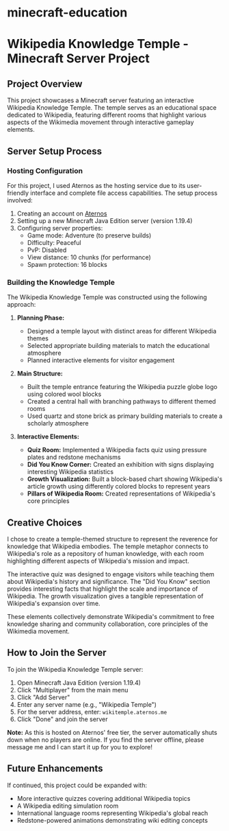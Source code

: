 # minecraft-education
# Wikipedia Knowledge Temple - Minecraft Server Project

## Project Overview
This project showcases a Minecraft server featuring an interactive Wikipedia Knowledge Temple. The temple serves as an educational space dedicated to Wikipedia, featuring different rooms that highlight various aspects of the Wikimedia movement through interactive gameplay elements.

## Server Setup Process

### Hosting Configuration
For this project, I used Aternos as the hosting service due to its user-friendly interface and complete file access capabilities. The setup process involved:

1. Creating an account on [Aternos](https://aternos.org)
2. Setting up a new Minecraft Java Edition server (version 1.19.4)
3. Configuring server properties:
   * Game mode: Adventure (to preserve builds)
   * Difficulty: Peaceful
   * PvP: Disabled
   * View distance: 10 chunks (for performance)
   * Spawn protection: 16 blocks

### Building the Knowledge Temple

The Wikipedia Knowledge Temple was constructed using the following approach:

1. **Planning Phase:**
   * Designed a temple layout with distinct areas for different Wikipedia themes
   * Selected appropriate building materials to match the educational atmosphere
   * Planned interactive elements for visitor engagement

2. **Main Structure:**
   * Built the temple entrance featuring the Wikipedia puzzle globe logo using colored wool blocks
   * Created a central hall with branching pathways to different themed rooms
   * Used quartz and stone brick as primary building materials to create a scholarly atmosphere

3. **Interactive Elements:**
   * **Quiz Room:** Implemented a Wikipedia facts quiz using pressure plates and redstone mechanisms
   * **Did You Know Corner:** Created an exhibition with signs displaying interesting Wikipedia statistics
   * **Growth Visualization:** Built a block-based chart showing Wikipedia's article growth using differently colored blocks to represent years
   * **Pillars of Wikipedia Room:** Created representations of Wikipedia's core principles

## Creative Choices

I chose to create a temple-themed structure to represent the reverence for knowledge that Wikipedia embodies. The temple metaphor connects to Wikipedia's role as a repository of human knowledge, with each room highlighting different aspects of Wikipedia's mission and impact.

The interactive quiz was designed to engage visitors while teaching them about Wikipedia's history and significance. The "Did You Know" section provides interesting facts that highlight the scale and importance of Wikipedia. The growth visualization gives a tangible representation of Wikipedia's expansion over time.

These elements collectively demonstrate Wikipedia's commitment to free knowledge sharing and community collaboration, core principles of the Wikimedia movement.

## How to Join the Server

To join the Wikipedia Knowledge Temple server:

1. Open Minecraft Java Edition (version 1.19.4)
2. Click "Multiplayer" from the main menu
3. Click "Add Server"
4. Enter any server name (e.g., "Wikipedia Temple")
5. For the server address, enter: `wikitemple.aternos.me`
6. Click "Done" and join the server

**Note:** As this is hosted on Aternos' free tier, the server automatically shuts down when no players are online. If you find the server offline, please message me and I can start it up for you to explore!

## Future Enhancements

If continued, this project could be expanded with:
* More interactive quizzes covering additional Wikipedia topics
* A Wikipedia editing simulation room
* International language rooms representing Wikipedia's global reach
* Redstone-powered animations demonstrating wiki editing concepts
